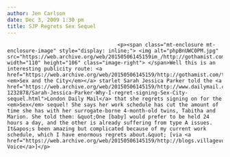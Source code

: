 ```yaml
---
author: Jen Carlson
date: Dec 3, 2009 1:30 pm
title: SJP Regrets Sex Sequel
---
```


	
										<p><span class="mt-enclosure mt-enclosure-image" style="display: inline;"> <img alt="phpBnUWC0PM.jpg" src="https://web.archive.org/web/20150506145159im_/http://gothamist.com/attachments/arts_jen/phpBnUWC0PM.jpg" width="110" height="106" class="image-right"> </span>Well this is an interesting publicity route: <a href="https://web.archive.org/web/20150506145159/http://gothamist.com/tags/sexandthecity"><em>Sex and the City</em></a> starlet Sarah Jessica Parker told the <a href="https://web.archive.org/web/20150506145159/http://www.dailymail.co.uk/tvshowbiz/article-1232878/Sarah-Jessica-Parker-Why-I-regret-signing-Sex-City-sequel.html">London Daily Mail</a> that she regrets signing on for the <em>Sex</em> sequel! She says her work schedule has cut the amount of time she has with her surrogate-borne 4-month-old twins, Tabitha and Marion. She told them: &quot;One [baby] would prefer to be held 24 hours a day, and the other is already suffering from type A issues. It&apos;s been amazing but complicated because of my current work schedule, which I have enormous regrets about.&quot; [via <a href="https://web.archive.org/web/20150506145159/http://blogs.villagevoice.com/runninscared/archives/2009/12/sarah_jessica_p.php">Village Voice</a>]</p>					
										
									
				